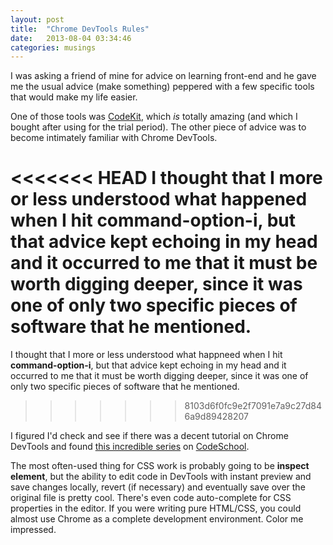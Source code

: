 ```yaml
---
layout: post
title:  "Chrome DevTools Rules"
date:   2013-08-04 03:34:46
categories: musings
---
```


I was asking a friend of mine for advice on learning front-end and he gave me the usual advice (make something) peppered with a few specific tools that would make my life easier.

One of those tools was [CodeKit](https://incident57.com/codekit/), which *is* totally amazing (and which I bought after using for the trial period). The other piece of advice was to become intimately familiar with Chrome DevTools.

<<<<<<< HEAD
I thought that I more or less understood what happened when I hit **command-option-i**, but that advice kept echoing in my head and it occurred to me that it must be worth digging deeper, since it was one of only two specific pieces of software that he mentioned.
=======
I thought that I more or less understood what happneed when I hit **command-option-i**, but that advice kept echoing in my head and it occurred to me that it must be worth digging deeper, since it was one of only two specific pieces of software that he mentioned.
>>>>>>> 8103d6f0fc9e2f7091e7a9c27d846a9d89428207

I figured I'd check and see if there was a decent tutorial on Chrome DevTools and found [this incredible series](http://discover-devtools.codeschool.com) on [CodeSchool](http://www.codeschool.com).

The most often-used thing for CSS work is probably going to be **inspect element**, but the ability to edit code in DevTools with instant preview and save changes locally, revert (if necessary) and eventually save over the original file is pretty cool. There's even code auto-complete for CSS properties in the editor. If you were writing pure HTML/CSS, you could almost use Chrome as a complete development environment. Color me impressed.